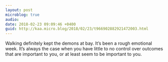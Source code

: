 ```yaml
---
layout: post
microblog: true
audio: 
date: 2018-02-23 09:09:46 +0400
guid: http://kaa.micro.blog/2018/02/23/t966902882921472003.html
---
```

Walking definitely kept the demons at bay. It’s been a rough emotional week. It’s always the case when you have little to no control over outcomes that are important to you, or at least seem to be important to you.
